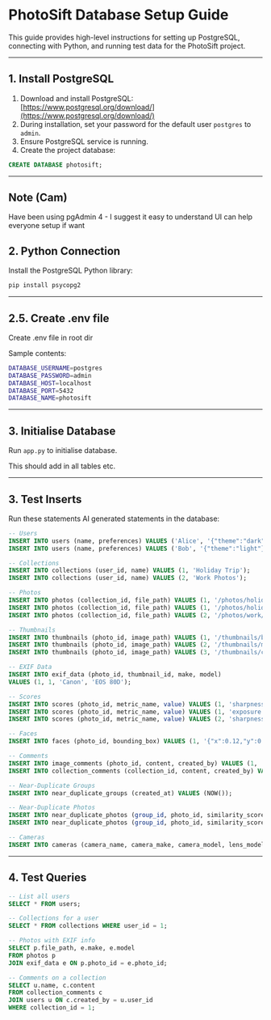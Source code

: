 # PhotoSift Database Setup Guide

This guide provides high-level instructions for setting up PostgreSQL, connecting with Python, and running test data for the PhotoSift project.

---

## 1. Install PostgreSQL

1. Download and install PostgreSQL: [https://www.postgresql.org/download/](https://www.postgresql.org/download/)
2. During installation, set your password for the default user `postgres` to `admin`.
3. Ensure PostgreSQL service is running.
4. Create the project database:

```sql
CREATE DATABASE photosift;
```

---

## Note (Cam)
Have been using pgAdmin 4 - I suggest it easy to understand UI can help everyone setup if want

## 2. Python Connection

Install the PostgreSQL Python library:

```bash
pip install psycopg2
```



---
## 2.5. Create .env file

Create .env file in root dir

Sample contents:

```bash
DATABASE_USERNAME=postgres
DATABASE_PASSWORD=admin
DATABASE_HOST=localhost
DATABASE_PORT=5432
DATABASE_NAME=photosift
```



---

## 3. Initialise Database

Run `app.py` to initialise database. 

This should add in all tables etc.



---

## 3. Test Inserts

Run these statements AI generated statements in the database:

```sql
-- Users
INSERT INTO users (name, preferences) VALUES ('Alice', '{"theme":"dark"}');
INSERT INTO users (name, preferences) VALUES ('Bob', '{"theme":"light"}');

-- Collections
INSERT INTO collections (user_id, name) VALUES (1, 'Holiday Trip');
INSERT INTO collections (user_id, name) VALUES (2, 'Work Photos');

-- Photos
INSERT INTO photos (collection_id, file_path) VALUES (1, '/photos/holiday/beach.jpg');
INSERT INTO photos (collection_id, file_path) VALUES (1, '/photos/holiday/mountains.jpg');
INSERT INTO photos (collection_id, file_path) VALUES (2, '/photos/work/conference.jpg');

-- Thumbnails
INSERT INTO thumbnails (photo_id, image_path) VALUES (1, '/thumbnails/beach_thumb.jpg');
INSERT INTO thumbnails (photo_id, image_path) VALUES (2, '/thumbnails/mountains_thumb.jpg');
INSERT INTO thumbnails (photo_id, image_path) VALUES (3, '/thumbnails/conference_thumb.jpg');

-- EXIF Data
INSERT INTO exif_data (photo_id, thumbnail_id, make, model)
VALUES (1, 1, 'Canon', 'EOS 80D');

-- Scores
INSERT INTO scores (photo_id, metric_name, value) VALUES (1, 'sharpness', 0.92);
INSERT INTO scores (photo_id, metric_name, value) VALUES (1, 'exposure', 0.75);
INSERT INTO scores (photo_id, metric_name, value) VALUES (2, 'sharpness', 0.88);

-- Faces
INSERT INTO faces (photo_id, bounding_box) VALUES (1, '{"x":0.12,"y":0.33,"w":0.25,"h":0.30}');

-- Comments
INSERT INTO image_comments (photo_id, content, created_by) VALUES (1, 'Beautiful beach photo!', 2);
INSERT INTO collection_comments (collection_id, content, created_by) VALUES (1, 'Can’t wait to see more holiday pics!', 2);

-- Near-Duplicate Groups
INSERT INTO near_duplicate_groups (created_at) VALUES (NOW());

-- Near-Duplicate Photos
INSERT INTO near_duplicate_photos (group_id, photo_id, similarity_score) VALUES (1, 1, 0.95);
INSERT INTO near_duplicate_photos (group_id, photo_id, similarity_score) VALUES (1, 2, 0.90);

-- Cameras 
INSERT INTO cameras (camera_name, camera_make, camera_model, lens_model, aperture, shutter_speed, iso) VALUES ('Canon EOS R5 Mark II', 'Canon', '24-105mm lens Kit','f/1.9'  ,'1/500s', '' )
```

---

## 4. Test Queries

```sql
-- List all users
SELECT * FROM users;

-- Collections for a user
SELECT * FROM collections WHERE user_id = 1;

-- Photos with EXIF info
SELECT p.file_path, e.make, e.model
FROM photos p
JOIN exif_data e ON p.photo_id = e.photo_id;

-- Comments on a collection
SELECT u.name, c.content
FROM collection_comments c
JOIN users u ON c.created_by = u.user_id
WHERE collection_id = 1;
```
